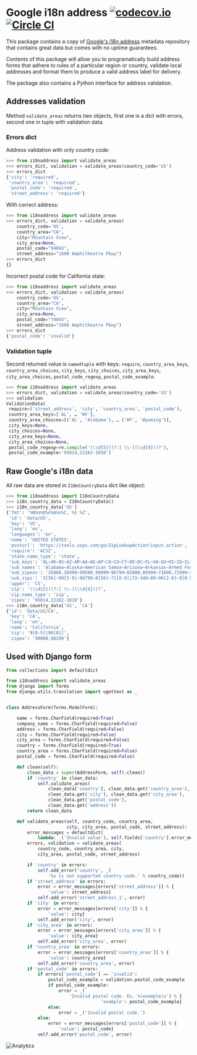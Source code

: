 # Google i18n address [![codecov.io](https://codecov.io/github/mirumee/google-i18n-address/coverage.svg?branch=master)](https://codecov.io/github/mirumee/google-i18n-address?branch=master) [![Circle CI](https://circleci.com/gh/mirumee/google-i18n-address/tree/master.svg?style=shield)](https://circleci.com/gh/mirumee/google-i18n-address/tree/master)

This package contains a copy of [Google's i18n address](http://i18napis.appspot.com/address)
metadata repository that contains great data but comes with no uptime guarantees.

Contents of this package will allow you to programatically build address forms that
adhere to rules of a particular region or country, validate local addresses and format
them to produce a valid address label for delivery.

The package also contains a Python interface for address validation.


## Addresses validation

Method `validate_areas` returns two objects, first one is a dict with errors, second one in tuple with validation data.
 
### Errors dict

Address validation with only country code:

```python
>>> from i18naddress import validate_areas
>>> errors_dict, validation = validate_areas(country_code='US')
>>> errors_dict
{'city': 'required',
 'country_area': 'required',
 'postal_code': 'required',
 'street_address': 'required'}
```

With correct address:

```python
>>> from i18naddress import validate_areas
>>> errors_dict, validation = validate_areas(
    country_code='US',
    country_area="CA",
    city="Mountain View",
    city_area=None,
    postal_code="94043",
    street_address="1600 Amphitheatre Pkwy")
>>> errors_dict
{}
```

Incorrect postal code for California state:

```python
>>> from i18naddress import validate_areas
>>> errors_dict, validation = validate_areas(
    country_code='US',
    country_area="CA",
    city="Mountain View",
    city_area=None,
    postal_code="74043",
    street_address="1600 Amphitheatre Pkwy")
>>> errors_dict
{'postal_code': 'invalid'}
```


### Validation tuple

Second returned value is `namedtuple` with keys: `require`, `country_area_keys`, `country_area_choices`,
`city_keys`, `city_choices`, `city_area_keys`, `city_area_choices`, `postal_code_regexp`,
`postal_code_example`.

```python
>>> from i18naddress import validate_areas
>>> errors_dict, validation = validate_areas(country_code='US')
>>> validation
ValidationData(
 require=('street_address', 'city', 'country_area', 'postal_code'),
 country_area_keys=['AL', … 'WY'],
 country_area_choices=[('AL', 'Alabama'), … ('WY', 'Wyoming')],
 city_keys=None,
 city_choices=None,
 city_area_keys=None,
 city_area_choices=None,
 postal_code_regexp=re.compile('(\\d{5})(?:[ \\-](\\d{4}))?'),
 postal_code_example='95014,22162-1010')
```

## Raw Google's i18n data

All raw data are stored in `I18nCountryData` dict like object:

```python
>>> from i18naddress import I18nCountryData
>>> i18n_country_data = I18nCountryData()
>>> i18n_country_data['US']
{'fmt': '%N%n%O%n%A%n%C, %S %Z',
 'id': 'data/US',
 'key': 'US',
 'lang': 'en',
 'languages': 'en',
 'name': 'UNITED STATES',
 'posturl': 'https://tools.usps.com/go/ZipLookupAction!input.action',
 'require': 'ACSZ',
 'state_name_type': 'state',
 'sub_keys': 'AL~AK~AS~AZ~AR~AA~AE~AP~CA~CO~CT~DE~DC~FL~GA~GU~HI~ID~IL~IN~IA~KS~KY~LA~ME~MH~MD~MA~MI~FM~MN~MS~MO~MT~NE~NV~NH~NJ~NM~NY~NC~ND~MP~OH~OK~OR~PW~PA~PR~RI~SC~SD~TN~TX~UT~VT~VI~VA~WA~WV~WI~WY',
 'sub_names': 'Alabama~Alaska~American Samoa~Arizona~Arkansas~Armed Forces (AA)~Armed Forces (AE)~Armed Forces (AP)~California~Colorado~Connecticut~Delaware~District of Columbia~Florida~Georgia~Guam~Hawaii~Idaho~Illinois~Indiana~Iowa~Kansas~Kentucky~Louisiana~Maine~Marshall Islands~Maryland~Massachusetts~Michigan~Micronesia~Minnesota~Mississippi~Missouri~Montana~Nebraska~Nevada~New Hampshire~New Jersey~New Mexico~New York~North Carolina~North Dakota~Northern Mariana Islands~Ohio~Oklahoma~Oregon~Palau~Pennsylvania~Puerto Rico~Rhode Island~South Carolina~South Dakota~Tennessee~Texas~Utah~Vermont~Virgin Islands~Virginia~Washington~West Virginia~Wisconsin~Wyoming',
 'sub_zipexs': '35000,36999~99500,99999~96799~85000,86999~71600,72999~34000,34099~09000,09999~96200,96699~90000,96199~80000,81999~06000,06999~19700,19999~20000,20099:20200,20599:56900,56999~32000,33999:34100,34999~30000,31999:39800,39899:39901~96910,96932~96700,96798:96800,96899~83200,83999~60000,62999~46000,47999~50000,52999~66000,67999~40000,42799~70000,71599~03900,04999~96960,96979~20600,21999~01000,02799:05501:05544~48000,49999~96941,96944~55000,56799~38600,39799~63000,65999~59000,59999~68000,69999~88900,89999~03000,03899~07000,08999~87000,88499~10000,14999:06390:00501:00544~27000,28999~58000,58999~96950,96952~43000,45999~73000,74999~97000,97999~96940~15000,19699~00600,00799:00900,00999~02800,02999~29000,29999~57000,57999~37000,38599~75000,79999:88500,88599:73301:73344~84000,84999~05000,05999~00800,00899~20100,20199:22000,24699~98000,99499~24700,26999~53000,54999~82000,83199:83414',
 'sub_zips': '3[56]~99[5-9]~96799~8[56]~71[6-9]|72~340~09~96[2-6]~9[0-5]|96[01]~8[01]~06~19[7-9]~20[02-5]|569~3[23]|34[1-9]~3[01]|398|39901~969([1-2]\\d|3[12])~967[0-8]|9679[0-8]|968~83[2-9]~6[0-2]~4[67]~5[0-2]~6[67]~4[01]|42[0-7]~70|71[0-5]~039|04~969[67]~20[6-9]|21~01|02[0-7]|05501|05544~4[89]~9694[1-4]~55|56[0-7]~38[6-9]|39[0-7]~6[3-5]~59~6[89]~889|89~03[0-8]~0[78]~87|88[0-4]~1[0-4]|06390|00501|00544~2[78]~58~9695[0-2]~4[3-5]~7[34]~97~969(39|40)~1[5-8]|19[0-6]~00[679]~02[89]~29~57~37|38[0-5]~7[5-9]|885|73301|73344~84~05~008~201|2[23]|24[0-6]~98|99[0-4]~24[7-9]|2[56]~5[34]~82|83[01]|83414',
 'upper': 'CS',
 'zip': '(\\d{5})(?:[ \\-](\\d{4}))?',
 'zip_name_type': 'zip',
 'zipex': '95014,22162-1010'}
>>> i18n_country_data['US', 'CA']
{'id': 'data/US/CA',
 'key': 'CA',
 'lang': 'en',
 'name': 'California',
 'zip': '9[0-5]|96[01]',
 'zipex': '90000,96199'}
```

## Used with Django form

```python
from collections import defaultdict

from i18naddress import validate_areas
from django import forms
from django.utils.translation import ugettext as _


class AddressForm(forms.ModelForm):

    name = forms.CharField(required=True)
    company_name = forms.CharField(required=False)
    address = forms.CharField(required=False)
    city = forms.CharField(required=False)
    city_area = forms.CharField(required=False)
    country = forms.CharField(required=True)
    country_area = forms.CharField(required=False)
    postal_code = forms.CharField(required=False)

    def clean(self):
        clean_data = super(AddressForm, self).clean()
        if 'country' in clean_data:
            self.validate_areas(
                clean_data['country'], clean_data.get('country_area'),
                clean_data.get('city'), clean_data.get('city_area'),
                clean_data.get('postal_code'),
                clean_data.get('address'))
        return clean_data

    def validate_areas(self, country_code, country_area,
                       city, city_area, postal_code, street_address):
        error_messages = defaultdict(
            lambda: _('Invalid value'), self.fields['country'].error_messages)
        errors, validation = validate_areas(
            country_code, country_area, city,
            city_area, postal_code, street_address)

        if 'country' in errors:
            self.add_error('country', _(
                '%s is not supported country code.' % country_code))
        if 'street_address' in errors:
            error = error_messages[errors['street_address']] % {
                'value': street_address}
            self.add_error('street_address_1', error)
        if 'city' in errors:
            error = error_messages[errors['city']] % {
                'value': city}
            self.add_error('city', error)
        if 'city_area' in errors:
            error = error_messages[errors['city_area']] % {
                'value': city_area}
            self.add_error('city_area', error)
        if 'country_area' in errors:
            error = error_messages[errors['country_area']] % {
                'value': country_area}
            self.add_error('country_area', error)
        if 'postal_code' in errors:
            if errors['postal_code'] == 'invalid':
                postal_code_example = validation.postal_code_example
                if postal_code_example:
                    error = _(
                        'Invalid postal code. Ex. %(example)s') % {
                                    'example': postal_code_example}
                else:
                    error = _('Invalid postal code.')
            else:
                error = error_messages[errors['postal_code']] % {
                    'value': postal_code}
            self.add_error('postal_code', error)
```

![Analytics](https://ga-beacon.appspot.com/UA-10159761-14/mirumee/google-i18n-address?pixel)
